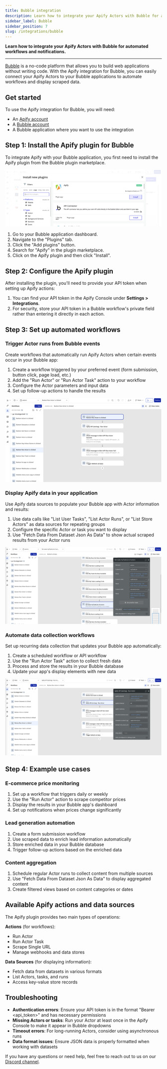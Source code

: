 ```yaml
---
title: Bubble integration
description: Learn how to integrate your Apify Actors with Bubble for automated workflows and notifications.
sidebar_label: Bubble
sidebar_position: 7
slug: /integrations/bubble
---
```


**Learn how to integrate your Apify Actors with Bubble for automated workflows and notifications.**

---

[Bubble](https://bubble.io/) is a no-code platform that allows you to build web applications without writing code. With the Apify integration for Bubble, you can easily connect your Apify Actors to your Bubble applications to automate workflows and display scraped data.

## Get started

To use the Apify integration for Bubble, you will need:

- An [Apify account](https://console.apify.com/)
- A [Bubble account](https://bubble.io/)
- A Bubble application where you want to use the integration

## Step 1: Install the Apify plugin for Bubble

To integrate Apify with your Bubble application, you first need to install the Apify plugin from the Bubble plugin marketplace.

![Apify Plugin Download](../images/bubble/plugin_install_preview.png)

1. Go to your Bubble application dashboard.
2. Navigate to the "Plugins" tab.
3. Click the "Add plugins" button.
4. Search for "Apify" in the plugin marketplace.
5. Click on the Apify plugin and then click "Install".

## Step 2: Configure the Apify plugin

After installing the plugin, you'll need to provide your API token when setting up Apify actions:

1. You can find your API token in the Apify Console under **Settings > Integrations**.
2. For security, store your API token in a Bubble workflow's private field rather than entering it directly in each action.

## Step 3: Set up automated workflows

### Trigger Actor runs from Bubble events

Create workflows that automatically run Apify Actors when certain events occur in your Bubble app:

1. Create a workflow triggered by your preferred event (form submission, button click, page load, etc.)
2. Add the "Run Actor" or "Run Actor Task" action to your workflow
3. Configure the Actor parameters and input data
4. Set up follow-up actions to handle the results

![Using Apify run Actor](../images/bubble/auto_run_preview.png)

### Display Apify data in your application

Use Apify data sources to populate your Bubble app with Actor information and results:

1. Use data calls like "List User Tasks", "List Actor Runs", or "List Store Actors" as data sources for repeating groups
2. Configure the specific Actor or task you want to display
3. Use "Fetch Data From Dataset Json As Data" to show actual scraped results from your Actor runs

![Using Apify data calls](../images/bubble/data_preview.png)

### Automate data collection workflows

Set up recurring data collection that updates your Bubble app automatically:

1. Create a scheduled workflow or API workflow
2. Use the "Run Actor Task" action to collect fresh data
3. Process and store the results in your Bubble database
4. Update your app's display elements with new data

![Using Apify Actions calls](../images/bubble/action_preview.png)

## Step 4: Example use cases

### E-commerce price monitoring

1. Set up a workflow that triggers daily or weekly
2. Use the "Run Actor" action to scrape competitor prices
3. Display the results in your Bubble app's dashboard
4. Set up notifications when prices change significantly

### Lead generation automation

1. Create a form submission workflow
2. Use scraped data to enrich lead information automatically
3. Store enriched data in your Bubble database
4. Trigger follow-up actions based on the enriched data

### Content aggregation

1. Schedule regular Actor runs to collect content from multiple sources
2. Use "Fetch Data From Dataset Json As Data" to display aggregated content
3. Create filtered views based on content categories or dates

## Available Apify actions and data sources

The Apify plugin provides two main types of operations:

**Actions** (for workflows):
- Run Actor
- Run Actor Task
- Scrape Single URL
- Manage webhooks and data stores

**Data Sources** (for displaying information):
- Fetch data from datasets in various formats
- List Actors, tasks, and runs
- Access key-value store records

## Troubleshooting

- **Authentication errors**: Ensure your API token is in the format "Bearer <api_token>" and has necessary permissions
- **Missing Actors or tasks**: Run your Actor at least once in the Apify Console to make it appear in Bubble dropdowns
- **Timeout errors**: For long-running Actors, consider using asynchronous runs
- **Data format issues**: Ensure JSON data is properly formatted when working with datasets

If you have any questions or need help, feel free to reach out to us on our [Discord channel](https://discord.com/invite/jyEM2PRvMU).
